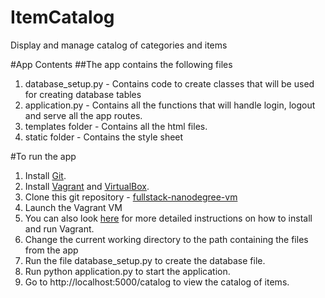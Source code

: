 # ItemCatalog
Display and manage catalog of categories and items


#App Contents
##The app contains the following files
1. database_setup.py - Contains code to create classes that will be used for creating database tables
2. application.py - Contains all the functions that will handle login, logout and serve all the app routes.
3. templates folder - Contains all the html files.
4. static folder - Contains the style sheet

#To run the app
1. Install [Git](https://git-scm.com/downloads).
2. Install [Vagrant](https://www.vagrantup.com/) and [VirtualBox](https://www.virtualbox.org/).
3. Clone this git repository - [fullstack-nanodegree-vm](https://github.com/udacity/fullstack-nanodegree-vm) 
4. Launch the Vagrant VM
5. You can also look [here](https://www.udacity.com/wiki/ud197/install-vagrant) for more detailed instructions on how to install and run Vagrant. 
6. Change the current working directory to the path containing the files from the app
7. Run the file database_setup.py to create the database file.
8. Run python application.py to start the application.
9. Go to http://localhost:5000/catalog to view the catalog of items.

